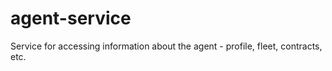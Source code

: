 # agent-service
Service for accessing information about the agent - profile, fleet, contracts, etc.
